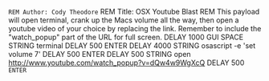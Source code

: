 `REM Author: Cody Theodore`
REM Title: OSX Youtube Blast
REM This payload will open terminal, crank up the Macs volume all the way, then open a youtube video of your choice by replacing the link. Remember to include the "watch_popup" part of the URL for full screen.
DELAY 1000
GUI SPACE
STRING terminal
DELAY 500
ENTER
DELAY 4000
STRING osascript -e 'set volume 7'
DELAY 500
ENTER
DELAY 500
STRING open http://www.youtube.com/watch_popup?v=dQw4w9WgXcQ
DELAY 500
`ENTER`